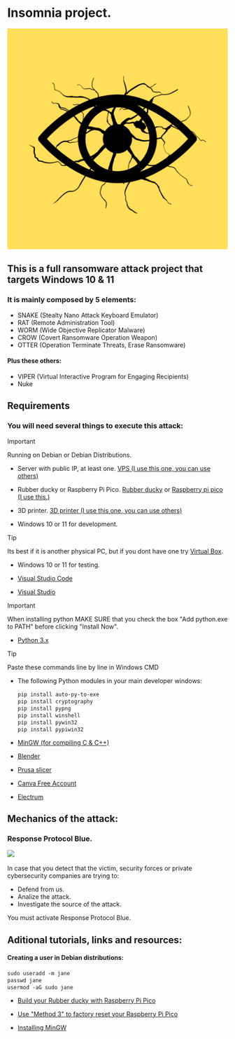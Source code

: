 # **Insomnia** project.
![](Miscellaneous/Art/Images/png/Insomnia.png)

## This is a full ransomware attack project that targets Windows 10 & 11

### It is mainly composed by 5 elements:

-   SNAKE (Stealty Nano Attack Keyboard Emulator)
-   RAT   (Remote Administration Tool)
-   WORM  (Wide Objective Replicator Malware)
-   CROW  (Covert Ransomware Operation Weapon)
-   OTTER (Operation Terminate Threats, Erase Ransomware)

#### Plus these others:

-   VIPER (Virtual Interactive Program for Engaging Recipients)
-   Nuke
 
## Requirements

### You will need several things to execute this attack:

> [!IMPORTANT]
> Running on Debian or Debian Distributions.
-   Server with public IP, at least one. [VPS (I use this one, you can use others)](https://pq.hosting/en/) 

-   Rubber ducky or Raspberry Pi Pico. [Rubber ducky](https://shop.hak5.org/products/usb-rubber-ducky) or [Raspberry pi pico (I use this.)](https://www.raspberrypi.com/products/raspberry-pi-pico/)  

-   3D printer. [3D printer (I use this one, you can use others)](https://store.creality.com/eu/products/ender-3-v3-ke-3d-printer)

-   Windows 10 or 11 for development.

> [!TIP]
> Its best if it is another physical PC, but if you dont have one try [Virtual Box](https://www.virtualbox.org/wiki/Downloads).
-   Windows 10 or 11 for testing. 

-   [Visual Studio Code](https://code.visualstudio.com/download) 

-   [Visual Studio](https://visualstudio.microsoft.com/en/downloads/)

> [!IMPORTANT]
> When installing python MAKE SURE that you check the box "Add python.exe to PATH" before clicking "Install Now".
-   [Python 3.x](https://www.python.org/downloads/)

> [!TIP]
> Paste these commands line by line in Windows CMD
-   The following Python modules in your main developer windows:
    ```
    pip install auto-py-to-exe
    pip install cryptography
    pip install pypng
    pip install winshell
    pip install pywin32
    pip install pypiwin32
    ```

-   [MinGW (for compiling C & C++)](https://sourceforge.net/projects/mingw/)

-   [Blender](https://www.blender.org/download/)

-   [Prusa slicer](https://github.com/prusa3d/PrusaSlicer/releases)

-   [Canva Free Account](https://www.canva.com/en/signup/)

-   [Electrum](https://electrum.org/#download)

## Mechanics of the attack:

### Response Protocol Blue.

![](Miscellaneous/Art/Images/icons/nuke.ico)

In case that you detect that the victim, security forces or private cybersecurity companies are trying to:

-   Defend from us. 
-   Analize the attack.
-   Investigate the source of the attack. 

You must activate Response Protocol Blue.

## Aditional tutorials, links and resources:

#### Creating a user in Debian distributions:
```
sudo useradd -m jane
passwd jane
usermod -aG sudo jane
```

-   [Build your Rubber ducky with Raspberry Pi Pico ](https://www.youtube.com/watch?v=e_f9p-_JWZw)

-   [Use "Method 3" to factory reset your Raspberry Pi Pico ](https://electrocredible.com/how-to-reset-raspberry-pi-pico-w/)

-   [Installing MinGW](https://whitgit.whitworth.edu/tutorials/installing_mingw_64)

